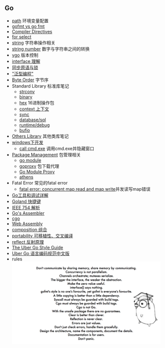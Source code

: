 ## Go
- [path](path.md) 环境变量配置
- [gofmt vs go fmt](gofmt.md)
- [Compiler Directives](CompilerDirectives.md)
- [for select](for-select.md)
- [string](string.md) 字符串操作相关
- [string number](StringToNumber.md) 数字与字符串之间的转换
- [vgo](vgo.md) 版本控制
- [interface 理解](interface.md)
- [同步原语与锁](sync-primitives.md)
- ["泛型编程"](generic-programming.md)
- [Byte Order](ByteOrder.md) 字节序
- Standard Library 标准库笔记
	- [strconv](StandardLibrary/strconv.md)
	- [binary](StandardLibrary/binary.md)
	- [hex](StandardLibrary/hex.md) 16进制操作包
	- [context 上下文](StandardLibrary/context.md)
	- [sync](StandardLibrary/sync.md)
	- [database/sql](StandardLibrary/database_sql.md)
	- [runtime/debug](StandardLibrary/runtime_debug.md)
	- [bufio](StandardLibrary/bufio.md)
- [Others Library](OthersLibrary/README.md) 其他类库笔记
- [windows下开发](windows/README.md)
	- [call cmd.exe](windows/call_cmd.md) 调用cmd.exe并隐藏窗口
- [Package Management](README.md) 包管理相关
	- [go module](PackageManagement/gomodule.md)
	- [goproxy](PackageManagement/goproxy.md) 包下载代理
	- [Go Module Proxy](PackageManagement/GoModuleProxy.md)
	- [athens](PackageManagement/athens.md)
- Fatal Error 常见的fatal error
	- [fatal error: concurrent map read and map write](FatalError/ConcurrentMap.md)并发读写map错误
- [Go工具和调试详解](go_tools.md)
- [Goland 快捷键](goland.md)
- [IEEE 754 解析](IEEE754.md)
- [Go's Assembler](asm.md)
- [cgo](cgo.md)
- [Web Assembly](WebAssembly.md)
- [composition 组合](composition.md)
- [portability 可移植性、交叉编译](portability.md)
- [reflect 反射原理](reflect.md)
- [The Uber Go Style Guide](https://github.com/uber-go/guide)
- [Uber Go 语言编码规范中文版](https://github.com/xxjwxc/uber_go_guide_cn)
- rules  
![go_rules](../../images/go_rules.png)